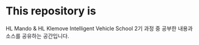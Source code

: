# This repository is 

HL Mando & HL Klemove Intelligent Vehicle School 2기
과정 중 공부한 내용과 소스를 공유하는 공간입니다.
